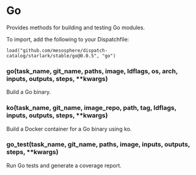 
# Go

Provides methods for building and testing Go modules.

To import, add the following to your Dispatchfile:

```
load("github.com/mesosphere/dispatch-catalog/starlark/stable/go@0.0.5", "go")
```

### go(task_name, git_name, paths, image, ldflags, os, arch, inputs, outputs, steps, **kwargs)


Build a Go binary.


### ko(task_name, git_name, image_repo, path, tag, ldflags, inputs, outputs, steps, **kwargs)


Build a Docker container for a Go binary using ko.


### go_test(task_name, git_name, paths, image, inputs, outputs, steps, **kwargs)


Run Go tests and generate a coverage report.



